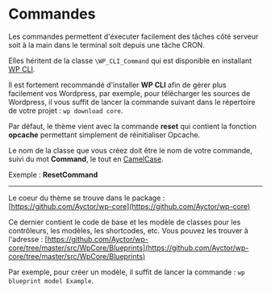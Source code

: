 # Commandes

Les commandes permettent d'éxecuter facilement des tâches côté serveur soit à la main dans le terminal soit depuis une tâche CRON.

Elles héritent de la classe `\WP_CLI_Command` qui est disponible en installant [WP CLI](https://wp-cli.org/fr/).

Il est fortement recommandé d'installer **WP CLI** afin de gérer plus facilement vos Wordpress, par exemple, pour télécharger les sources de Wordpress, il vous suffit de lancer la commande suivant dans le répertoire de votre projet : `wp download core`.

Par défaut, le thème vient avec la commande **reset** qui contient la fonction **opcache** permettant simplement de réinitialiser Opcache.

Le nom de la classe que vous créez doit être le nom de votre commande, suivi du mot **Command**, le tout en [CamelCase](https://fr.wikipedia.org/wiki/Camel_case).

Exemple : **ResetCommand**

---

Le coeur du thème se trouve dans le package : [https://github.com/Ayctor/wp-core](https://github.com/Ayctor/wp-core)

Ce dernier contient le code de base et les modèle de classes pour les contrôleurs, les modèles, les shortcodes, etc. Vous pouvez les trouver à l'adresse : [https://github.com/Ayctor/wp-core/tree/master/src/WpCore/Blueprints](https://github.com/Ayctor/wp-core/tree/master/src/WpCore/Blueprints)

Par exemple, pour créer un modèle, il suffit de lancer la commande : `wp blueprint model Example`.
